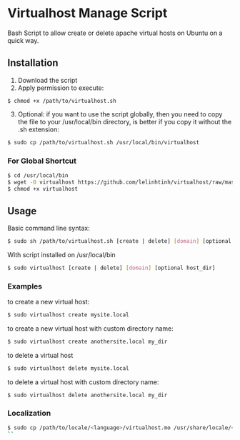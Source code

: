 Virtualhost Manage Script
===========

Bash Script to allow create or delete apache virtual hosts on Ubuntu on a quick way.

## Installation ##

1. Download the script
2. Apply permission to execute:

```
$ chmod +x /path/to/virtualhost.sh
```

3. Optional: if you want to use the script globally, then you need to copy the file to your /usr/local/bin directory, is better
if you copy it without the .sh extension:

```bash
$ sudo cp /path/to/virtualhost.sh /usr/local/bin/virtualhost
```

### For Global Shortcut ###

```bash
$ cd /usr/local/bin
$ wget -O virtualhost https://github.com/lelinhtinh/virtualhost/raw/master/virtualhost.sh
$ chmod +x virtualhost
```

## Usage ##

Basic command line syntax:

```bash
$ sudo sh /path/to/virtualhost.sh [create | delete] [domain] [optional host_dir]
```

With script installed on /usr/local/bin

```bash
$ sudo virtualhost [create | delete] [domain] [optional host_dir]
```

### Examples ###

to create a new virtual host:

```bash
$ sudo virtualhost create mysite.local
```
to create a new virtual host with custom directory name:

```bash
$ sudo virtualhost create anothersite.local my_dir
```
to delete a virtual host

```bash
$ sudo virtualhost delete mysite.local
```

to delete a virtual host with custom directory name:

```
$ sudo virtualhost delete anothersite.local my_dir
```
### Localization

```bash
$ sudo cp /path/to/locale/<language>/virtualhost.mo /usr/share/locale/<language>/LC_MESSAGES/
``
